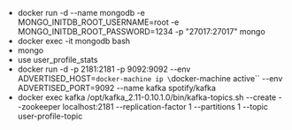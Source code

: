 - docker run -d --name mongodb -e MONGO_INITDB_ROOT_USERNAME=root -e MONGO_INITDB_ROOT_PASSWORD=1234 -p "27017:27017" mongo
- docker exec -it mongodb bash
- mongo
- use user_profile_stats
- docker run -d -p 2181:2181 -p 9092:9092 --env ADVERTISED_HOST=`docker-machine ip \`docker-machine active\`` --env ADVERTISED_PORT=9092 --name kafka spotify/kafka
- docker exec kafka /opt/kafka_2.11-0.10.1.0/bin/kafka-topics.sh --create --zookeeper localhost:2181 --replication-factor 1 --partitions 1 --topic user-profile-topic

